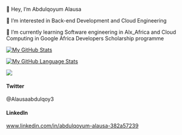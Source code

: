 👋 Hey, I’m Abdulqoyum Alausa

👀 I’m interested in Back-end Development and Cloud Engineering

🌱 I’m currently learning Software engineering in Alx_Africa and Cloud Computing in Google Africa Developers Scholarship programme


[![My GitHub Stats](https://github-readme-stats.vercel.app/api/?username=Alausa2001&count_private=true&theme=tokyonight&showicons=true)]()

[![My GitHub Language Stats](https://github-readme-stats.vercel.app/api/top-langs/?username=Alausa2001&langs_count=5&theme=tokyonight)]()

<img src="https://github-readme-streak-stats.herokuapp.com/?user=Alausa2001"/>

#### Twitter 

@Alausaabdulqoy3

#### LinkedIn

www.linkedin.com/in/abdulqoyum-alausa-382a57239

